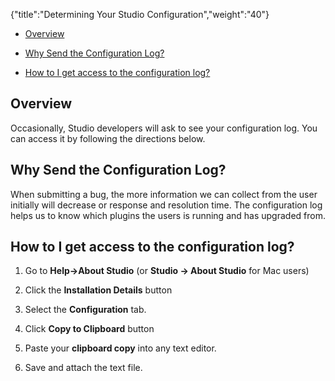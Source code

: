 {"title":"Determining Your Studio Configuration","weight":"40"}

* [Overview](#Overview)

* [Why Send the Configuration Log?](#WhySendtheConfigurationLog?)

* [How to I get access to the configuration log?](#HowtoIgetaccesstotheconfigurationlog?)


## Overview

Occasionally, Studio developers will ask to see your configuration log. You can access it by following the directions below.

## Why Send the Configuration Log?

When submitting a bug, the more information we can collect from the user initially will decrease or response and resolution time. The configuration log helps us to know which plugins the users is running and has upgraded from.

## How to I get access to the configuration log?

1. Go to **Help->About Studio** (or **Studio -> About Studio** for Mac users)

2. Click the **Installation Details** button

3. Select the **Configuration** tab.

4. Click **Copy to Clipboard** button

5. Paste your **clipboard copy** into any text editor.

6. Save and attach the text file.
